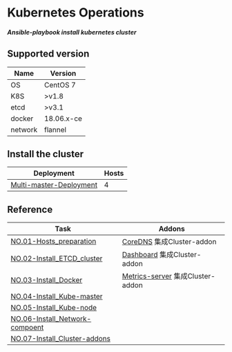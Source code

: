 # Kubernetes **Op**erations 

##### Ansible-playbook install kubernetes cluster

## Supported version

| Name    | Version    |
| ------- | ---------- |
| OS      | CentOS 7   |
| K8S     | >v1.8      |
| etcd    | >v3.1      |
| docker  | 18.06.x-ce |
| network | flannel    |

## Install the cluster

| Deployment                                                   | Hosts |
| ------------------------------------------------------------ | ----- |
| <a href="docs/setup/00.K8S_multi-master_deployment.md">Multi-master-Deployment</a> | 4     |

## Reference

| Task                                                         | Addons                                                       |
| ------------------------------------------------------------ | ------------------------------------------------------------ |
| <a href="docs/setup/01.Hosts_environment_preparation.md">NO.01-Hosts_preparation</a> | <a href="docs/setup/07.Install_Cluster-Addons.md">CoreDNS</a> 集成Cluster-addon |
| <a href="docs/setup/02.Install_ETCD_cluster.md">NO.02-Install_ETCD_cluster</a> | <a href="docs/setup/07.Install_Cluster-Addons.md">Dashboard</a> 集成Cluster-addon |
| <a href="docs/setup/03.Install_Docker.md">NO.03-Install_Docker</a> | <a href="docs/setup/07.Install_Cluster-Addons.md">Metrics-server</a> 集成Cluster-addon |
| <a href="docs/setup/04.Install_Kube-master.md">NO.04-Install_Kube-master</a> |                                                              |
| <a href="docs/setup/05.Install_Kube-node.md">NO.05-Install_Kube-node</a> |                                                              |
| <a href="docs/setup/06.Install_Network-Component.md">NO.06-Install_Network-compoent</a> |                                                              |
| <a href="docs/setup/07.Install_Cluster-Addons.md">NO.07-Install_Cluster-addons</a> |                                                              |


